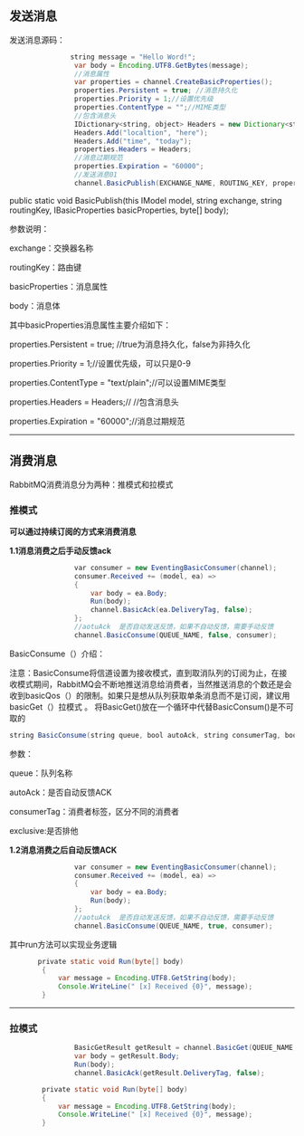 ## 发送消息

发送消息源码：

```java
               string message = "Hello Word!";
                var body = Encoding.UTF8.GetBytes(message);
                //消息属性
                var properties = channel.CreateBasicProperties();
                properties.Persistent = true; //消息持久化
                properties.Priority = 1;//设置优先级
                properties.ContentType = "";//MIME类型
                //包含消息头
                IDictionary<string, object> Headers = new Dictionary<string, object>();
                Headers.Add("localtion", "here");
                Headers.Add("time", "today");
                properties.Headers = Headers;
                //消息过期规范
                properties.Expiration = "60000";
                //发送消息01
                channel.BasicPublish(EXCHANGE_NAME, ROUTING_KEY, properties, body); 
```

public static void BasicPublish(this IModel model, string exchange, string routingKey, IBasicProperties basicProperties, byte[] body);

参数说明：

exchange：交换器名称

routingKey：路由键

basicProperties：消息属性

body：消息体

其中basicProperties消息属性主要介绍如下：

properties.Persistent = true; //true为消息持久化，false为非持久化

properties.Priority = 1;//设置优先级，可以只是0-9

properties.ContentType = "text/plain";//可以设置MIME类型

properties.Headers = Headers;// //包含消息头

properties.Expiration = "60000";//消息过期规范

----

## 消费消息

RabbitMQ消费消息分为两种：推模式和拉模式

### 推模式

**可以通过持续订阅的方式来消费消息** 

**1.1消息消费之后手动反馈ack**

```java
                var consumer = new EventingBasicConsumer(channel);
                consumer.Received += (model, ea) =>
                {
                    var body = ea.Body;
                    Run(body);
                    channel.BasicAck(ea.DeliveryTag, false);
                };
                //aotuAck  是否自动发送反馈，如果不自动反馈，需要手动反馈
                channel.BasicConsume(QUEUE_NAME, false, consumer);
```

BasicConsume（）介绍：

注意：BasicConsume将信道设置为接收模式，直到取消队列的订阅为止，在接收模式期间，RabbitMQ会不断地推送消息给消费者，当然推送消息的个数还是会收到basicQos（）的限制。如果只是想从队列获取单条消息而不是订阅，建议用basicGet（）拉模式 。 将BasicGet()放在一个循环中代替BasicConsum()是不可取的

```java
string BasicConsume(string queue, bool autoAck, string consumerTag, bool noLocal, bool exclusive, IDictionary<string, object> arguments, IBasicConsumer consumer);


```

参数：

queue：队列名称

autoAck：是否自动反馈ACK

consumerTag：消费者标签，区分不同的消费者

exclusive:是否排他

**1.2消息消费之后自动反馈ACK**

```java
                var consumer = new EventingBasicConsumer(channel);
                consumer.Received += (model, ea) =>
                {
                    var body = ea.Body;
                    Run(body);
                };
                //aotuAck  是否自动发送反馈，如果不自动反馈，需要手动反馈
                channel.BasicConsume(QUEUE_NAME, true, consumer);
```

其中run方法可以实现业务逻辑

```java
       private static void Run(byte[] body)
        {
            var message = Encoding.UTF8.GetString(body);
            Console.WriteLine(" [x] Received {0}", message);
        }
```

---

### 拉模式

```java
                BasicGetResult getResult = channel.BasicGet(QUEUE_NAME, false);
                var body = getResult.Body;
                Run(body);
                channel.BasicAck(getResult.DeliveryTag, false);
```

```java
        private static void Run(byte[] body)
        {
            var message = Encoding.UTF8.GetString(body);
            Console.WriteLine(" [x] Received {0}", message);
        }
```

